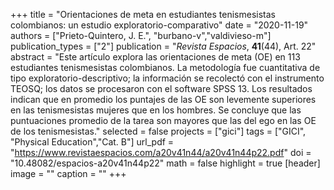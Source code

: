 +++
title = "Orientaciones de meta en estudiantes tenismesistas colombianos: un estudio exploratorio-comparativo"
date = "2020-11-19"
authors = ["Prieto-Quintero, J. E.", "burbano-v","valdivieso-m"]
publication_types = ["2"]
publication = "*Revista Espacios*, **41**(44), Art. 22"
abstract = "Este artículo explora las orientaciones de meta (OE) en 113 estudiantes tenismesistas colombianos. La metodología fue cuantitativa de tipo exploratorio-descriptivo; la información se recolectó con el instrumento TEOSQ; los datos se procesaron con el software SPSS 13. Los resultados indican que en promedio los puntajes de las OE son levemente superiores en las tenismesistas mujeres que en los hombres. Se concluye que las puntuaciones promedio de la tarea son mayores que las del ego en las OE de los tenismesistas."
selected = false
projects = ["gici"]
tags = ["GICI", "Physical Education","Cat. B"]
url_pdf = "https://www.revistaespacios.com/a20v41n44/a20v41n44p22.pdf"
doi = "10.48082/espacios-a20v41n44p22"
math = false
highlight = true
[header]
image = ""
caption = ""
+++
